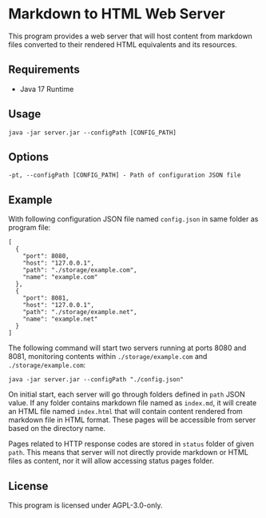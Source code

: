 Markdown to HTML Web Server
===========

This program provides a web server that will host content from markdown files converted to their rendered HTML equivalents and its resources.

## Requirements

- Java 17 Runtime

## Usage

```
java -jar server.jar --configPath [CONFIG_PATH]
```

## Options

```
-pt, --configPath [CONFIG_PATH] - Path of configuration JSON file
```

## Example

With following configuration JSON file named `config.json` in same folder as program file:

```
[
  {
    "port": 8080,
    "host": "127.0.0.1",
    "path": "./storage/example.com",
    "name": "example.com"
  },
  {
    "port": 8081,
    "host": "127.0.0.1",
    "path": "./storage/example.net",
    "name": "example.net"
  }
]
```

The following command will start two servers running at ports 8080 and 8081, monitoring contents within `./storage/example.com` and `./storage/example.com`:

```
java -jar server.jar --configPath "./config.json"
```

On initial start, each server will go through folders defined in `path` JSON value. If any folder contains markdown file named as `index.md`, it will create an HTML file named `index.html` that will contain content rendered from markdown file in HTML format. These pages will be accessible from server based on the directory name.

Pages related to HTTP response codes are stored in `status` folder of given `path`. This means that server will not directly provide markdown or HTML files as content, nor it will allow accessing status pages folder.

## License

This program is licensed under AGPL-3.0-only.